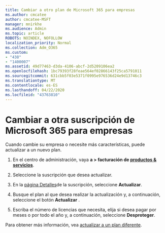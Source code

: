 ```yaml
---
title: Cambiar a otro plan de Microsoft 365 para empresas
ms.author: cmcatee
author: cmcatee-MSFT
manager: mnirkhe
ms.audience: Admin
ms.topic: article
ROBOTS: NOINDEX, NOFOLLOW
localization_priority: Normal
ms.collection: Adm_O365
ms.custom:
- "438"
- "1400007"
ms.assetid: 49d77463-d3da-4106-abcf-2d5209106ea2
ms.openlocfilehash: 1bc79393f28feae564ef02866143f25ca5791011
ms.sourcegitcommit: 631cbb5f03e5371f0995e976536d24e9d13746c3
ms.translationtype: MT
ms.contentlocale: es-ES
ms.lasthandoff: 04/22/2020
ms.locfileid: "43763810"
---
```

# <a name="switch-to-a-different-microsoft-365-for-business-subscription"></a>Cambiar a otra suscripción de Microsoft 365 para empresas

Cuando cambie su empresa o necesite más características, puede actualizar a un nuevo plan.
  
1. En el centro de administración, vaya **a \> facturación de [productos & servicios](https://go.microsoft.com/fwlink/p/?linkid=842054)**.

2. Seleccione la suscripción que desea actualizar.

3. En la [página Detalles](https://admin.microsoft.com/AdminPortal/Home#/subscriptions/webdirect%252F0dbaa202-d590-4529-98c2-a5e2ebaac702)de la suscripción, seleccione **Actualizar**.

4. Busque el plan al que desea realizar la actualización y, a continuación, seleccione el botón **Actualizar** .

5. Escriba el número de licencias que necesita, elija si desea pagar por meses o por todo el año y, a continuación, seleccione **Desproteger**.

Para obtener más información, vea [actualizar a un plan diferente](https://docs.microsoft.com/office365/admin/subscriptions-and-billing/upgrade-to-different-plan).
